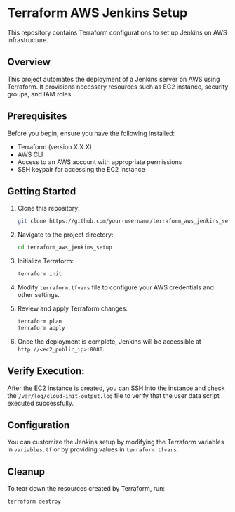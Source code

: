 # Terraform AWS Jenkins Setup

This repository contains Terraform configurations to set up Jenkins on AWS infrastructure.

## Overview

This project automates the deployment of a Jenkins server on AWS using Terraform. It provisions necessary resources such as EC2 instance, security groups, and IAM roles.

## Prerequisites

Before you begin, ensure you have the following installed:

- Terraform (version X.X.X)
- AWS CLI
- Access to an AWS account with appropriate permissions
- SSH keypair for accessing the EC2 instance

## Getting Started

1. Clone this repository:

   ```bash
   git clone https://github.com/your-username/terraform_aws_jenkins_setup.git
   ```

2. Navigate to the project directory:

   ```bash
   cd terraform_aws_jenkins_setup
   ```

3. Initialize Terraform:

   ```bash
   terraform init
   ```

4. Modify `terraform.tfvars` file to configure your AWS credentials and other settings.

5. Review and apply Terraform changes:

   ```bash
   terraform plan
   terraform apply
   ```

6. Once the deployment is complete, Jenkins will be accessible at `http://<ec2_public_ip>:8080`.

## Verify Execution:

After the EC2 instance is created, you can SSH into the instance and check the `/var/log/cloud-init-output.log` file to verify that the user data script executed successfully.

## Configuration

You can customize the Jenkins setup by modifying the Terraform variables in `variables.tf` or by providing values in `terraform.tfvars`.

## Cleanup

To tear down the resources created by Terraform, run:

```bash
terraform destroy
```
